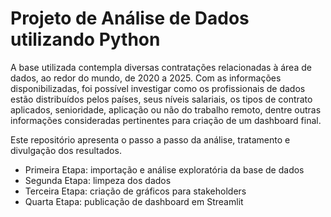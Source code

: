 # Projeto de Análise de Dados utilizando Python
A base utilizada contempla diversas contratações relacionadas à área de dados, ao redor do mundo, de 2020 a 2025.
Com as informações disponibilizadas, foi possível investigar como os profissionais de dados estão distribuídos pelos países, seus níveis salariais, os tipos de contrato aplicados, senioridade, aplicação ou não do trabalho remoto, dentre outras informações consideradas pertinentes para criação de um dashboard final.

Este repositório apresenta o passo a passo da análise, tratamento e divulgação dos resultados.

 - Primeira Etapa: importação e análise exploratória da base de dados
 - Segunda Etapa: limpeza dos dados
 - Terceira Etapa: criação de gráficos para stakeholders
 - Quarta Etapa: publicação de dashboard em Streamlit
